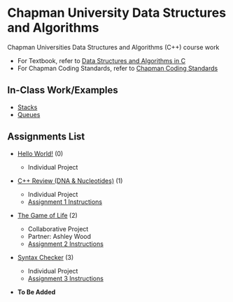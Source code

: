 # Chapman University Data Structures and Algorithms
Chapman Universities Data Structures and Algorithms (C++) course work

- For Textbook, refer to [Data Structures and Algorithms in C](data-structures-and-algorithms-in-c.pdf)
- For Chapman Coding Standards, refer to [Chapman Coding Standards](ChapmanCodingStandards.pdf)

## In-Class Work/Examples
- [Stacks](In-Class/Stacks/)
- [Queues](In-Class/Queues/)

## Assignments List
- [Hello World!](Assignment0/) (0)
	- Individual Project

- [C++ Review (DNA & Nucleotides)](Assignment1/) (1)
	- Individual Project
	- [Assignment 1 Instructions](Assignment1/assign1spec.pdf)

- [The Game of Life](Assignment2/) (2)
	- Collaborative Project
	- Partner: Ashley Wood
	- [Assignment 2 Instructions](Assignment2/assign2_Life.pdf)

- [Syntax Checker](Assignment3/) (3)
	- Individual Project
	- [Assignment 3 Instructions](assign3.pdf)

- **To Be Added**
